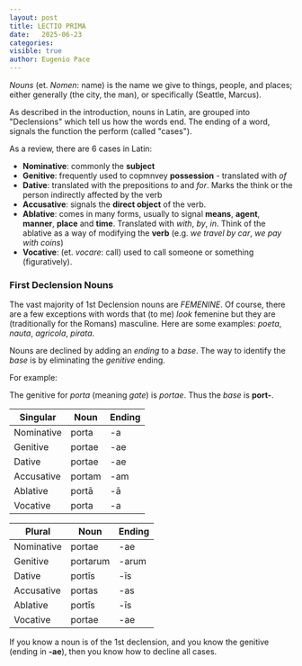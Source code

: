 ```yaml
---
layout: post
title: LECTIO PRIMA
date:   2025-06-23
categories:
visible: true
author: Eugenio Pace
---
```


*Nouns* (et. *Nomen*: name) is the name we give to things, people, and places; either generally (the city, the man), or specifically (Seattle, Marcus).  

As described in the introduction, nouns in Latin, are grouped into "Declensions" which tell us how the words end. The ending of a word, signals the function the perform (called "cases").

As a review, there are 6 cases in Latin: 

* **Nominative**: commonly the **subject**
* **Genitive**: frequently used to copmnvey **possession** - translated with _of_
* **Dative**: translated with the prepositions _to_ and _for_. Marks the think or the person indirectly affected by the verb
* **Accusative**: signals the **direct object** of the verb.
* **Ablative**: comes in many forms, usually to signal **means**, **agent**, **manner**, **place** and **time**. Translated with _with_, _by_, _in_. Think of the ablative as a way of modifying the **verb** (e.g. _we travel by car_, _we pay with coins_)
* **Vocative**: (et. _vocare_: call) used to call someone or something (figuratively).

### First Declension Nouns

The vast majority of 1st Declension nouns are *FEMENINE*. Of course, there are a few exceptions with words that (to me) _look_ femenine but they are (traditionally for the Romans) masculine. Here are some examples: _poeta_, _nauta_, _agricola_, _pirata_. 

Nouns are declined by adding an _ending_ to a _base_. The way to identify the _base_ is by eliminating the _genitive_ ending. 

For example:

The genitive for _porta_ (meaning _gate_) is _portae_. Thus the _base_ is **port-**.

|Singular|Noun|Ending|
|--------|------|------|
|Nominative    |porta | -a   |
|Genitive     |portae| -ae  |
|Dative     |portae| -ae  |
|Accusative     |portam| -am  |
|Ablative     |portā | -ā   |
|Vocative     |porta  | -a  |

|Plural|Noun|Ending|
|--------|------|------|
|Nominative    |portae | -ae   |
|Genitive     |portarum| -arum  |
|Dative     |portīs| -īs  |
|Accusative     |portas| -as  |
|Ablative     |portīs | -īs   |
|Vocative     |portae  | -ae  |

If you know a noun is of the 1st declension, and you know the genitive (ending in **-ae**), then you know how to decline all cases.
